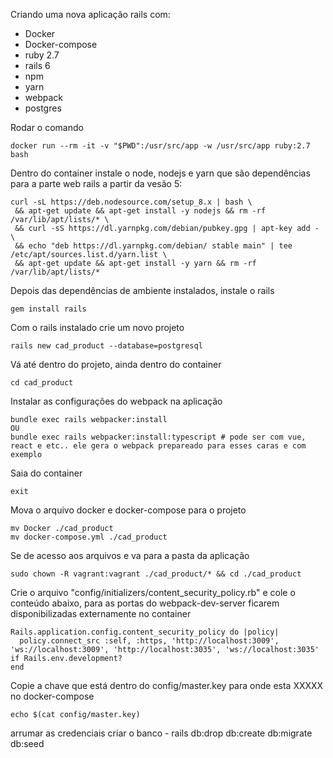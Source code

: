 Criando uma nova aplicação rails com:
  - Docker
  - Docker-compose
  - ruby 2.7
  - rails 6
  - npm
  - yarn
  - webpack
  - postgres


Rodar o comando
```
docker run --rm -it -v "$PWD":/usr/src/app -w /usr/src/app ruby:2.7 bash
```

Dentro do container instale o node, nodejs e yarn que são dependências para a parte web rails a partir da vesão 5:
```
curl -sL https://deb.nodesource.com/setup_8.x | bash \
 && apt-get update && apt-get install -y nodejs && rm -rf /var/lib/apt/lists/* \
 && curl -sS https://dl.yarnpkg.com/debian/pubkey.gpg | apt-key add - \
 && echo "deb https://dl.yarnpkg.com/debian/ stable main" | tee /etc/apt/sources.list.d/yarn.list \
 && apt-get update && apt-get install -y yarn && rm -rf /var/lib/apt/lists/*
```

Depois das dependências de ambiente instalados, instale o rails
```
gem install rails
```

Com o rails instalado crie um novo projeto
```
rails new cad_product --database=postgresql
```

Vá até dentro do projeto, ainda dentro do container
```
cd cad_product
```

Instalar as configurações do webpack na aplicação
```
bundle exec rails webpacker:install
OU
bundle exec rails webpacker:install:typescript # pode ser com vue, react e etc.. ele gera o webpack prepareado para esses caras e com exemplo
```

Saia do container
```
exit
```

Mova o arquivo docker e docker-compose para o projeto
```
mv Docker ./cad_product
mv docker-compose.yml ./cad_product
```

Se de acesso aos arquivos e va para a pasta da aplicação
```
sudo chown -R vagrant:vagrant ./cad_product/* && cd ./cad_product
```

Crie o arquivo "config/initializers/content_security_policy.rb" e cole o conteúdo abaixo, para as portas do webpack-dev-server ficarem disponibilizadas externamente no container
```
Rails.application.config.content_security_policy do |policy|
  policy.connect_src :self, :https, 'http://localhost:3009', 'ws://localhost:3009', 'http://localhost:3035', 'ws://localhost:3035' if Rails.env.development?
end
```

Copie a chave que está dentro do config/master.key para onde esta XXXXX no docker-compose
```
echo $(cat config/master.key)
```

arrumar as credenciais
criar o banco - rails db:drop db:create db:migrate db:seed
